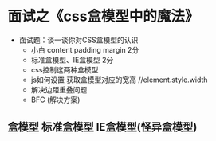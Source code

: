 # 面试之《css盒模型中的魔法》

- 面试题：谈一谈你对CSS盒模型的认识  
  - 小白 content padding margin 2分 
  - 标准盒模型、IE盒模型 2分 
  - css控制这两种盒模型 
  - js如何设置 获取盒模型对应的宽高 //element.style.width 
  - 解决边距重叠问题 
  - BFC (解决方案) 



## 盒模型 标准盒模型 IE盒模型(怪异盒模型)

